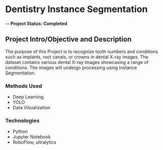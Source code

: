 # Dentistry Instance Segmentation

#### -- Project Status: Completed

## Project Intro/Objective and Description
The purpose of this Project is to recognize tooth numbers and conditions such as implants, root canals, or crowns in dental X-ray images. The dataset contains various dental X-ray images showcasing a range of conditions. The images will undergo processing using Instance Segmentation.

### Methods Used
* Deep Learning
* YOLO
* Data Visualization

### Technologies
* Python
* Jupyter Notebook
* RoboFlow, ultralytics
